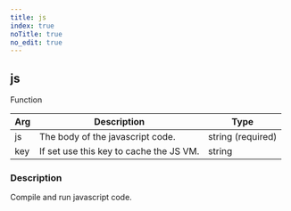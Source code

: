 ```yaml
---
title: js
index: true
noTitle: true
no_edit: true
---
```




<div class="vql_item"></div>


## js
<span class='vql_type pull-right page-header'>Function</span>



<div class="vqlargs"></div>

Arg | Description | Type
----|-------------|-----
js|The body of the javascript code.|string (required)
key|If set use this key to cache the JS VM.|string

### Description

Compile and run javascript code.

